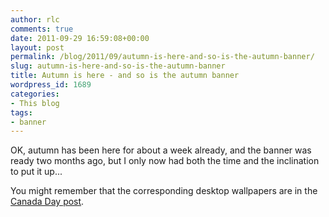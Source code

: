 ```yaml
---
author: rlc
comments: true
date: 2011-09-29 16:59:08+00:00
layout: post
permalink: /blog/2011/09/autumn-is-here-and-so-is-the-autumn-banner/
slug: autumn-is-here-and-so-is-the-autumn-banner
title: Autumn is here - and so is the autumn banner
wordpress_id: 1689
categories:
- This blog
tags:
- banner
---
```


OK, autumn has been here for about a week already, and the banner was ready two months ago, but I only now had both the time and the inclination to put it up...

You might remember that the corresponding desktop wallpapers are in the [Canada Day post](http://rlc.vlinder.ca/blog/2011/07/happy-canada-day/).
